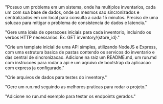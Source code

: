 "Possuo um problema em um sistema, onde ha multiplos inventarios, cada um com sua base de dados, onde os mesmos sao sincronizados e centralizados em um local para consulta a cada 15 minutos. Preciso de uma solucao para mitigar o problema de consistencia de dados e latencia."

"Gere uma ideia de operacoes iniciais para cada inventorio, incluindo os verbos HTTP necessarios. Ex. GET inventory/{store_id}."

"Crie um template inicial de uma API simples, utilizando NodeJS e Express, com uma estrutura basica de pastas contendo os servicos do inventario e das central de sincronizacao. Adicione na raiz um README.md, um run.md com instrucoes para rodar a api e um aqruivo de bootstrap da aplicacao com express ja configurado."

"Crie arquivos de dados para testes do inventory."

"Gere um run.md seguindo as melhores praticas para rodar o projeto."

"Adicione no run.md exemplo para testar os endpoints gerados."